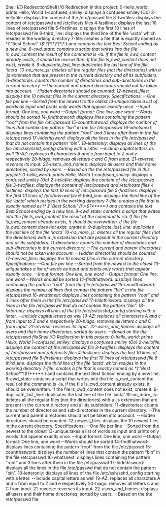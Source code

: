 Shell I/O RedirectionShell I/O Redirection
In this project:
0-hello_world: prints Hello, World
1-confused_smiley: displays a confused smiley (Oo)
2-hellofile: displays the content of the /etc/passwd file
3-twofiles: displays the content of /etc/passwd and /etc/hosts files
4-lastlines: displays the last 10 lines of /etc/passwd file
5-firstlines: displays the first 10 lines of /etc/passwd file
6-third_line: displays the third line of the file 'iacta' which resides in the working directory
7-file: creates a file that is exactly named as \*\\'"Best School"\'\\*$\?\*\*\*\*\*:) and contains the text Best School ending by a new line.
8-cwd_state: contains a script that writes into the file ls_cwd_content the result of the command ls -la. If the file ls_cwd_content already exists, it should be overwritten. If the file ls_cwd_content does not exist, create it.
9-duplicate_last_line: duplicates the last line of the file 'iacta'
10-no_more_js: deletes all the regular files (not the directories) with a .js extension that are present in the current directory and all its subfolders.
11-directories: counts the number of directories and sub-directories in the current directory.
--The current and parent directories should not be taken into account.
--Hidden directories should be counted.
12-newest_files: displays the 10 newest files in the current directory.
Specifications:
--One file per line
--Sorted from the newest to the oldest
13-unique:takes a list of words as input and prints only words that appear exactly once.
--Input format: One line, one word
--Output format: One line, one word
--Words should be sorted
14-findthatword: displays lines containing the pattern “root” from the file /etc/passwd
15-countthatword: displays the number of lines that contain the pattern “bin” in the file /etc/passwd
16-whatsnext: displays lines containing the pattern “root” and 3 lines after them in the file /etc/passwd
17-hidethisword: displays all the lines in the file /etc/passwd that do not contain the pattern “bin”.
18-letteronly: displays all lines of the file /etc/ssh/sshd_config starting with a letter.
--include capital letters as well
19-AZ: replaces all characters A and c from input to Z and e respectively
20-hiago: removes all letters c and C from input.
21-reverse: reverses its input.
22-users_and_homes: displays all users and their home directories, sorted by users.
--Based on the the /etc/passwd file
In this project:
0-hello_world: prints Hello, World
1-confused_smiley: displays a confused smiley (Oo)
2-hellofile: displays the content of the /etc/passwd file
3-twofiles: displays the content of /etc/passwd and /etc/hosts files
4-lastlines: displays the last 10 lines of /etc/passwd file
5-firstlines: displays the first 10 lines of /etc/passwd file
6-third_line: displays the third line of the file 'iacta' which resides in the working directory
7-file: creates a file that is exactly named as \*\\'"Best School"\'\\*$\?\*\*\*\*\*:) and contains the text Best School ending by a new line.
8-cwd_state: contains a script that writes into the file ls_cwd_content the result of the command ls -la. If the file ls_cwd_content already exists, it should be overwritten. If the file ls_cwd_content does not exist, create it.
9-duplicate_last_line: duplicates the last line of the file 'iacta'
10-no_more_js: deletes all the regular files (not the directories) with a .js extension that are present in the current directory and all its subfolders.
11-directories: counts the number of directories and sub-directories in the current directory.
--The current and parent directories should not be taken into account.
--Hidden directories should be counted.
12-newest_files: displays the 10 newest files in the current directory.
Specifications:
--One file per line
--Sorted from the newest to the oldest
13-unique:takes a list of words as input and prints only words that appear exactly once.
--Input format: One line, one word
--Output format: One line, one word
--Words should be sorted
14-findthatword: displays lines containing the pattern “root” from the file /etc/passwd
15-countthatword: displays the number of lines that contain the pattern “bin” in the file /etc/passwd
16-whatsnext: displays lines containing the pattern “root” and 3 lines after them in the file /etc/passwd
17-hidethisword: displays all the lines in the file /etc/passwd that do not contain the pattern “bin”.
18-letteronly: displays all lines of the file /etc/ssh/sshd_config starting with a letter.
--include capital letters as well
19-AZ: replaces all characters A and c from input to Z and e respectively
20-hiago: removes all letters c and C from input.
21-reverse: reverses its input.
22-users_and_homes: displays all users and their home directories, sorted by users.
--Based on the the /etc/passwd fileShell I/O Redirection
In this project:
0-hello_world: prints Hello, World
1-confused_smiley: displays a confused smiley (Oo)
2-hellofile: displays the content of the /etc/passwd file
3-twofiles: displays the content of /etc/passwd and /etc/hosts files
4-lastlines: displays the last 10 lines of /etc/passwd file
5-firstlines: displays the first 10 lines of /etc/passwd file
6-third_line: displays the third line of the file 'iacta' which resides in the working directory
7-file: creates a file that is exactly named as \*\\'"Best School"\'\\*$\?\*\*\*\*\*:) and contains the text Best School ending by a new line.
8-cwd_state: contains a script that writes into the file ls_cwd_content the result of the command ls -la. If the file ls_cwd_content already exists, it should be overwritten. If the file ls_cwd_content does not exist, create it.
9-duplicate_last_line: duplicates the last line of the file 'iacta'
10-no_more_js: deletes all the regular files (not the directories) with a .js extension that are present in the current directory and all its subfolders.
11-directories: counts the number of directories and sub-directories in the current directory.
--The current and parent directories should not be taken into account.
--Hidden directories should be counted.
12-newest_files: displays the 10 newest files in the current directory.
Specifications:
--One file per line
--Sorted from the newest to the oldest
13-unique:takes a list of words as input and prints only words that appear exactly once.
--Input format: One line, one word
--Output format: One line, one word
--Words should be sorted
14-findthatword: displays lines containing the pattern “root” from the file /etc/passwd
15-countthatword: displays the number of lines that contain the pattern “bin” in the file /etc/passwd
16-whatsnext: displays lines containing the pattern “root” and 3 lines after them in the file /etc/passwd
17-hidethisword: displays all the lines in the file /etc/passwd that do not contain the pattern “bin”.
18-letteronly: displays all lines of the file /etc/ssh/sshd_config starting with a letter.
--include capital letters as well
19-AZ: replaces all characters A and c from input to Z and e respectively
20-hiago: removes all letters c and C from input.
21-reverse: reverses its input.
22-users_and_homes: displays all users and their home directories, sorted by users.
--Based on the the /etc/passwd file
